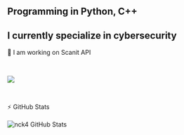 ## Programming in Python, C++
## I currently specialize in cybersecurity

👋 I am working on Scanit API

<br>

[![](https://discord.c99.nl/widget/theme-4/399862906877116418.png)](https://n1ck.cc)

<br>


:zap: GitHub Stats
<br><br>
<a href="https://n1ck.cc"><img align="left" alt="nck4 GitHub Stats" src="https://github-readme-stats.vercel.app/api?username=nck4&count_private=true&show_icons=true&theme=dark" /></a>
